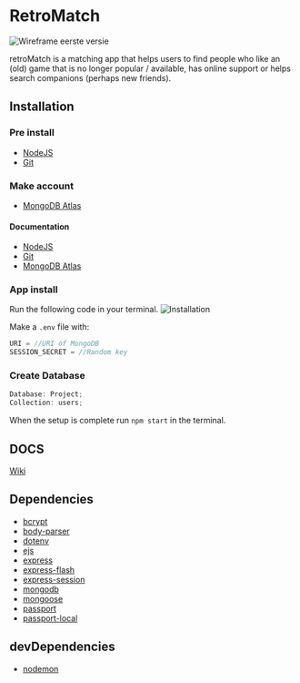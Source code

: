 # RetroMatch

![Wireframe eerste versie](https://github.com/LarsHVA/project-tech/blob/main/doc/Group%202.png?raw=true)

retroMatch is a matching app that helps users to find people who like an (old) game that is no longer popular / available, has online support or helps search companions (perhaps new friends).

## Installation

### Pre install

- [NodeJS](https://nodejs.org/en/)
- [Git](https://git-scm.com/)

### Make account

- [MongoDB Atlas](https://www.mongodb.com/cloud/atlas)

#### Documentation

- [NodeJS](https://nodejs.org/en/docs/)
- [Git](https://git-scm.com/docs)
- [MongoDB Atlas](https://docs.atlas.mongodb.com/getting-started/)

### App install

Run the following code in your terminal.
![Installation](https://github.com/LarsHVA/project-tech/blob/main/doc/cloneProject.png?raw=true)

Make a `.env` file with:

```js
URI = //URI of MongoDB
SESSION_SECRET = //Random key
```

### Create Database

```js
Database: Project;
Collection: users;
```

When the setup is complete
run `npm start` in the terminal.

## DOCS

[Wiki](https://github.com/LarsHVA/project-tech/wiki)

## Dependencies

- [bcrypt](https://www.npmjs.com/package/bcrypt)
- [body-parser](https://www.npmjs.com/package/body-parser)
- [dotenv](https://www.npmjs.com/package/dotenv)
- [ejs](https://www.npmjs.com/package/ejs)
- [express](https://www.npmjs.com/package/express)
- [express-flash](https://www.npmjs.com/package/express-flash)
- [express-session](https://www.npmjs.com/package/express-session)
- [mongodb](https://www.npmjs.com/package/mongodb)
- [mongoose](https://www.npmjs.com/package/mongoose)
- [passport](https://www.npmjs.com/package/passport)
- [passport-local](https://www.npmjs.com/package/passport-local)

## devDependencies

- [nodemon](https://www.npmjs.com/package/nodemon)
